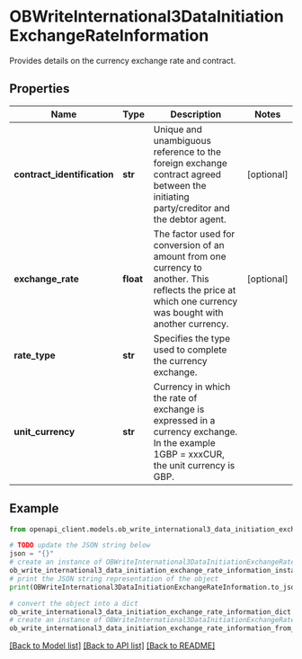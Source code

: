 # OBWriteInternational3DataInitiationExchangeRateInformation

Provides details on the currency exchange rate and contract.

## Properties

Name | Type | Description | Notes
------------ | ------------- | ------------- | -------------
**contract_identification** | **str** | Unique and unambiguous reference to the foreign exchange contract agreed between the initiating party/creditor and the debtor agent. | [optional] 
**exchange_rate** | **float** | The factor used for conversion of an amount from one currency to another. This reflects the price at which one currency was bought with another currency. | [optional] 
**rate_type** | **str** | Specifies the type used to complete the currency exchange. | 
**unit_currency** | **str** | Currency in which the rate of exchange is expressed in a currency exchange. In the example 1GBP &#x3D; xxxCUR, the unit currency is GBP. | 

## Example

```python
from openapi_client.models.ob_write_international3_data_initiation_exchange_rate_information import OBWriteInternational3DataInitiationExchangeRateInformation

# TODO update the JSON string below
json = "{}"
# create an instance of OBWriteInternational3DataInitiationExchangeRateInformation from a JSON string
ob_write_international3_data_initiation_exchange_rate_information_instance = OBWriteInternational3DataInitiationExchangeRateInformation.from_json(json)
# print the JSON string representation of the object
print(OBWriteInternational3DataInitiationExchangeRateInformation.to_json())

# convert the object into a dict
ob_write_international3_data_initiation_exchange_rate_information_dict = ob_write_international3_data_initiation_exchange_rate_information_instance.to_dict()
# create an instance of OBWriteInternational3DataInitiationExchangeRateInformation from a dict
ob_write_international3_data_initiation_exchange_rate_information_from_dict = OBWriteInternational3DataInitiationExchangeRateInformation.from_dict(ob_write_international3_data_initiation_exchange_rate_information_dict)
```
[[Back to Model list]](../README.md#documentation-for-models) [[Back to API list]](../README.md#documentation-for-api-endpoints) [[Back to README]](../README.md)


